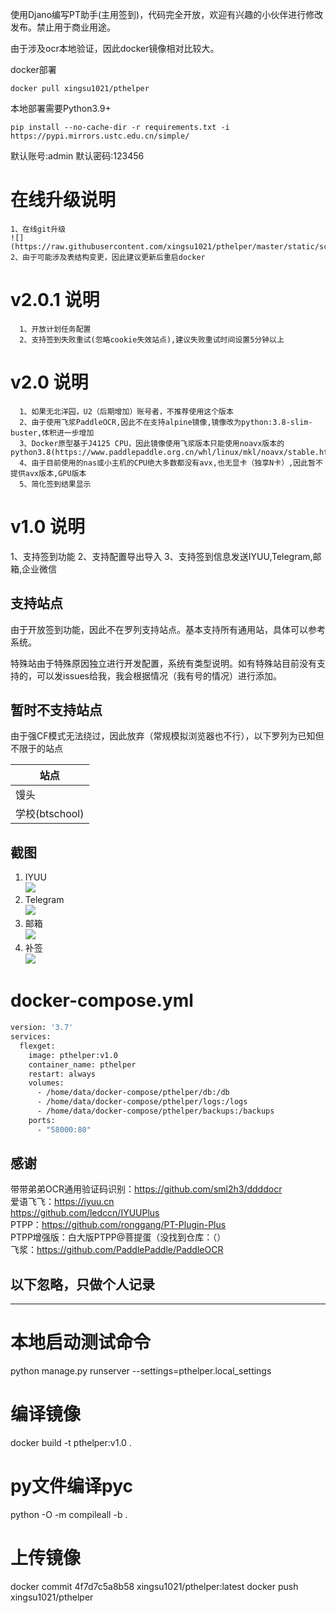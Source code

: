 
使用Djano编写PT助手(主用签到)，代码完全开放，欢迎有兴趣的小伙伴进行修改发布。禁止用于商业用途。

由于涉及ocr本地验证，因此docker镜像相对比较大。


docker部署

```shell
docker pull xingsu1021/pthelper
```

本地部署需要Python3.9+

```shell
pip install --no-cache-dir -r requirements.txt -i https://pypi.mirrors.ustc.edu.cn/simple/
```

默认账号:admin
默认密码:123456


# 在线升级说明

```shell
1、在线git升级
![](https://raw.githubusercontent.com/xingsu1021/pthelper/master/static/screenshot/update.png)
2、由于可能涉及表结构变更，因此建议更新后重启docker
```

# v2.0.1 说明

```shell
  1、开放计划任务配置
  2、支持签到失败重试(忽略cookie失效站点),建议失败重试时间设置5分钟以上
```

# v2.0 说明

```shell
  1、如果无北洋园，U2（后期增加）账号者，不推荐使用这个版本
  2、由于使用飞浆PaddleOCR,因此不在支持alpine镜像,镜像改为python:3.8-slim-buster,体积进一步增加
  3、Docker原型基于J4125 CPU，因此镜像使用飞浆版本只能使用noavx版本的python3.8(https://www.paddlepaddle.org.cn/whl/linux/mkl/noavx/stable.html)
  4、由于目前使用的nas或小主机的CPU绝大多数都没有avx,也无显卡（独享N卡）,因此暂不提供avx版本,GPU版本
  5、简化签到结果显示
```

# v1.0 说明

1、支持签到功能
2、支持配置导出导入
3、支持签到信息发送IYUU,Telegram,邮箱,企业微信

## 支持站点

由于开放签到功能，因此不在罗列支持站点。基本支持所有通用站，具体可以参考系统。

特殊站由于特殊原因独立进行开发配置，系统有类型说明。如有特殊站目前没有支持的，可以发issues给我，我会根据情况（我有号的情况）进行添加。

## 暂时不支持站点

由于强CF模式无法绕过，因此放弃（常规模拟浏览器也不行），以下罗列为已知但不限于的站点

站点 |
--- |
馒头 |
学校(btschool) |

## 截图

1. IYUU  
![](https://raw.githubusercontent.com/xingsu1021/pthelper/master/static/screenshot/iyuu.png)
2. Telegram  
![](https://raw.githubusercontent.com/xingsu1021/pthelper/master/static/screenshot/tg.png)
3. 邮箱  
![](https://raw.githubusercontent.com/xingsu1021/pthelper/master/static/screenshot/mail.png)
4. 补签  
![](https://raw.githubusercontent.com/xingsu1021/pthelper/master/static/screenshot/buqian.png)

# docker-compose.yml

```dockerfile
version: '3.7'
services:
  flexget:
    image: pthelper:v1.0
    container_name: pthelper
    restart: always
    volumes:
      - /home/data/docker-compose/pthelper/db:/db
      - /home/data/docker-compose/pthelper/logs:/logs
      - /home/data/docker-compose/pthelper/backups:/backups
    ports:
      - "58000:80"
```

## 感谢

带带弟弟OCR通用验证码识别：<https://github.com/sml2h3/ddddocr>  
爱语飞飞：<https://iyuu.cn>  
         <https://github.com/ledccn/IYUUPlus>  
PTPP：<https://github.com/ronggang/PT-Plugin-Plus>  
PTPP增强版：白大版PTPP@菩提蛋（没找到仓库：（）  
飞浆：<https://github.com/PaddlePaddle/PaddleOCR>

## 以下忽略，只做个人记录

-------------------------------------------------------------

# 本地启动测试命令

python manage.py runserver --settings=pthelper.local_settings

# 编译镜像

docker build  -t pthelper:v1.0 .

# py文件编译pyc

python -O -m compileall -b .

# 上传镜像

docker commit 4f7d7c5a8b58 xingsu1021/pthelper:latest
docker push xingsu1021/pthelper
